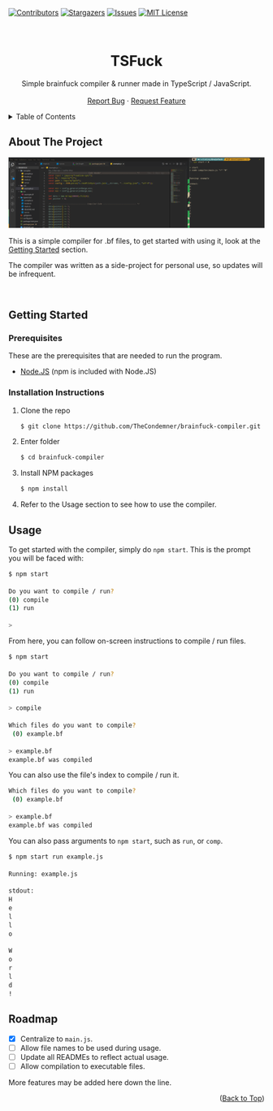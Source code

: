 <div id="top"></div>

[![Contributors][contributors-shield]][contributors-url]
[![Stargazers][stars-shield]][stars-url]
[![Issues][issues-shield]][issues-url]
[![MIT License][license-shield]][license-url]

<!-- PROJECT LOGO -->
<br />
<div align="center">
<h1 align="center">TSFuck</h1>
  <p align="center">
    Simple brainfuck compiler & runner made in TypeScript / JavaScript.
    <br />
    <br />
    <a href="https://github.com/TheCondemner/brainfuck-compiler/issues">Report Bug</a>
    ·
    <a href="https://github.com/TheCondemner/brainfuck-compiler/issues">Request Feature</a>
  </p>
</div>

<!-- TABLE OF CONTENTS -->
<details>
  <summary>Table of Contents</summary>
  <ol>
    <li>
      <a href="#about-the-project">About The Project</a>
    </li>
    <li>
      <a href="#getting-started">Getting Started</a>
      <ul>
        <li><a href="#prerequisites">Prerequisites</a></li>
        <li><a href="#installation">Installation</a></li>
      </ul>
    </li>
    <li><a href="#usage">Usage</a></li>
    <li><a href="#roadmap">Roadmap</a></li>
    <li><a href="#contributing">Contributing</a></li>
    <li><a href="#license">License</a></li>
    <li><a href="#contact">Contact</a></li>
    <li><a href="#acknowledgments">Acknowledgments</a></li>
  </ol>
</details>



<!-- ABOUT THE PROJECT -->
## About The Project <br />

![TSFuck Screen Shot][product-screenshot]

This is a simple compiler for .bf files, to get started with using it, look at the <a href="#getting_started">Getting Started</a> section.

The compiler was written as a side-project for personal use, so updates will be infrequent.

<!-- GETTING STARTED --> <br />
## Getting Started <br />

### Prerequisites

These are the prerequisites that are needed to run the program.
* [Node.JS](https://nodejs.org/en/) (npm is included with Node.JS)

### Installation Instructions

1. Clone the repo
   ```sh
   $ git clone https://github.com/TheCondemner/brainfuck-compiler.git
   ```
2. Enter folder
   ```sh
   $ cd brainfuck-compiler
   ```
3. Install NPM packages
   ```sh
   $ npm install
   ```
4. Refer to the Usage section to see how to use the compiler.   


<!-- USAGE EXAMPLES -->
## Usage <br />

To get started with the compiler, simply do `npm start`. This is the prompt you will be faced with:
```sh
$ npm start

Do you want to compile / run?
(0) compile
(1) run

>
```
From here, you can follow on-screen instructions to compile / run files.
```sh
$ npm start

Do you want to compile / run?
(0) compile
(1) run

> compile

Which files do you want to compile?
 (0) example.bf

> example.bf
example.bf was compiled
```
You can also use the file's index to compile / run it.
```sh
Which files do you want to compile?
 (0) example.bf

> example.bf
example.bf was compiled
```
You can also pass arguments to `npm start`, such as `run`, or `comp`.
```sh
$ npm start run example.js

Running: example.js

stdout:
H
e
l
l
o

W
o
r
l
d
!
```


<!-- ROADMAP -->
## Roadmap <br />

- [X] Centralize to `main.js`.
- [ ] Allow file names to be used during usage.
- [ ] Update all READMEs to reflect actual usage.
- [ ] Allow compilation to executable files.

More features may be added here down the line.

<p align="right">(<a href="#top">Back to Top</a>)</p>

<!-- MARKDOWN LINKS & IMAGES -->
<!-- https://www.markdownguide.org/basic-syntax/#reference-style-links -->
[contributors-shield]: https://img.shields.io/github/contributors/TheCondemner/brainfuck-compiler.svg?style=for-the-badge
[contributors-url]: https://github.com/TheCondemner/brainfuck-compiler/graphs/contributors
[stars-shield]: https://img.shields.io/github/stars/TheCondemner/brainfuck-compiler.svg?style=for-the-badge
[stars-url]: https://github.com/TheCondemner/brainfuck-compiler/stargazers
[issues-shield]: https://img.shields.io/github/issues/TheCondemner/brainfuck-compiler.svg?style=for-the-badge
[issues-url]: https://github.com/TheCondemner/brainfuck-compiler/issues
[license-shield]: https://img.shields.io/github/license/TheCondemner/brainfuck-compiler.svg?style=for-the-badge
[license-url]: https://github.com/TheCondemner/brainfuck-compiler/blob/master/LICENSE.txt
[product-screenshot]: screenshot.png
